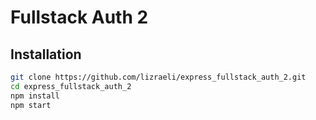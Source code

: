 # Fullstack Auth 2

## Installation

```bash
git clone https://github.com/lizraeli/express_fullstack_auth_2.git
cd express_fullstack_auth_2
npm install
npm start
```
